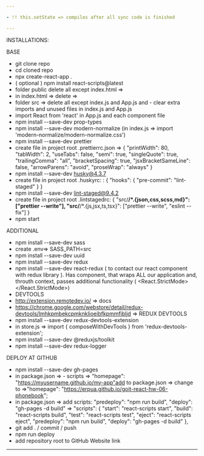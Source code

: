 ```yaml
---

- !! this.setState => compiles after all sync code is finished

---
```


INSTALLATIONS:

BASE

- git clone repo
- cd cloned repo
- npx create-react-app .
- ( optional ) npm install react-scripts@latest
- folder public delete all except index.html =>
- in index.html => delete =>
  <link rel="manifest" href="%PUBLIC_URL%/manifest.json" />
- folder src => delete all except index.js and App.js and - clear extra imports
  and unused files in index.js and App.js
- import React from 'react' in App.js and each component file
- npm install --save-dev prop-types
- npm install --save-dev modern-normalize (in index.js => import
  'modern-normalize/modern-normalize.css')
- npm install --save-dev prettier
- create file in project root .prettierrc.json => { "printWidth": 80,
  "tabWidth": 2, "useTabs": false, "semi": true, "singleQuote": true,
  "trailingComma": "all", "bracketSpacing": true, "jsxBracketSameLine": false,
  "arrowParens": "avoid", "proseWrap": "always" }
- npm install --save-dev husky@4.3.7
- create file in project root .huskyrc: : { "hooks": { "pre-commit":
  "lint-staged" } }
- npm install --save-dev lint-staged@9.4.2
- create file in project root .lintstagedrc: { "src/**/\*.{json,css,scss,md}":
  ["prettier --write"], "src/**/\*.{js,jsx,ts,tsx}": ["prettier --write",
  "eslint --fix"] }
- npm start

ADDITIONAL

- npm install --save-dev sass
- create .env=> SASS_PATH=src
- npm install --save-dev uuid
- npm install --save-dev redux
- npm install --save-dev react-redux ( to contact our react component with redux
  library ). Has <Provider /> component, that wraps ALL our application and,
  throuth context, passes additional functionality ( <React.StrictMode>
  <Provider store={store}> <App /> </Provider> </React.StrictMode>)
- DEVTOOLS
- http://extension.remotedev.io/ => docs
- https://chrome.google.com/webstore/detail/redux-devtools/lmhkpmbekcpmknklioeibfkpmmfibljd
  => REDUX DEVTOOLS
- npm install --save-dev redux-devtools-extension
- in store.js => import { composeWithDevTools } from 'redux-devtools-extension';
- npm install --save-dev @reduxjs/toolkit
- npm install --save-dev redux-logger

DEPLOY AT GITHUB

- npm install --save-dev gh-pages
- in package.json => - scripts => "homepage":
  "https://myusername.github.io/my-app"add to package.json => change to
  =>"homepage": "https://erpua.github.io/goit-react-hw-06-phonebook";
- in package.json => add scripts: "predeploy": "npm run build", "deploy":
  "gh-pages -d build" => "scripts": { "start": "react-scripts start", "build":
  "react-scripts build", "test": "react-scripts test", "eject": "react-scripts
  eject", "predeploy": "npm run build", "deploy": "gh-pages -d build" },
- git add . / commit / push
- npm run deploy
- add repository root to GitHub Website link

---

